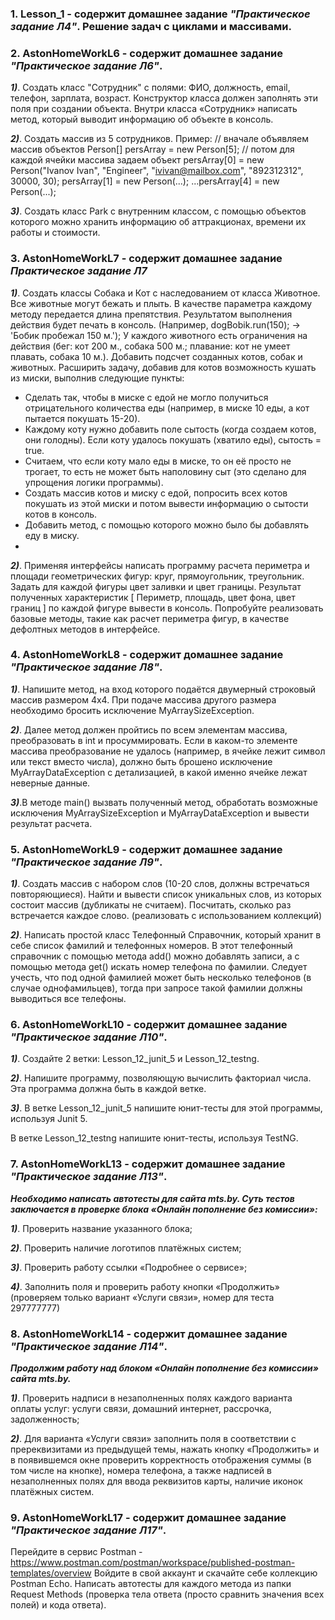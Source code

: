 ### 1. Lesson_1 - содержит домашнее задание ***"Практическое задание Л4"***. Решение задач с циклами и массивами.

### 2. AstonHomeWorkL6 -  содержит домашнее задание ***"Практическое задание Л6"***. 
  ***1)***. Создать класс "Сотрудник" с полями: ФИО, должность, email, телефон, зарплата, возраст. 
Конструктор класса должен заполнять эти поля при создании объекта. 
Внутри класса «Сотрудник» написать метод, который выводит информацию об объекте в консоль.

  ***2)***. Создать массив из 5 сотрудников. 
Пример:
// вначале объявляем массив объектов
Person[] persArray = new Person[5];
// потом для каждой ячейки массива задаем объект
persArray[0] = new Person("Ivanov Ivan", "Engineer",
               "ivivan@mailbox.com", "892312312", 30000, 30);
persArray[1] = new Person(...);
...persArray[4] = new Person(...);

  ***3)***. Создать класс Park с внутренним классом, с помощью объектов которого можно хранить информацию об аттракционах, времени их работы и стоимости.

### 3. AstonHomeWorkL7 - содержит домашнее задание ***Практическое задание Л7***

***1)***. Создать классы Собака и Кот с наследованием от класса Животное.  
Все животные могут бежать и плыть. В качестве параметра каждому методу передается длина препятствия. Результатом выполнения действия будет печать в консоль. (Например, dogBobik.run(150); -> 'Бобик пробежал 150 м.'); 
У каждого животного есть ограничения на действия (бег: кот 200 м., собака 500 м.; плавание: кот не умеет плавать, собака 10 м.). Добавить подсчет созданных котов, собак и животных.
Расширить задачу, добавив для котов возможность кушать из миски, выполнив следующие пункты:
- Сделать так, чтобы в миске с едой не могло получиться отрицательного количества еды (например, в миске 10 еды, а кот пытается покушать 15-20).
- Каждому коту нужно добавить поле сытость (когда создаем котов, они голодны). Если коту удалось покушать (хватило еды), сытость = true.
- Считаем, что если коту мало еды в миске, то он её просто не трогает, то есть не может быть наполовину сыт (это сделано для упрощения логики программы).
- Создать массив котов и миску с едой, попросить всех котов покушать из этой миски и потом вывести информацию о сытости котов в консоль.
- Добавить метод, с помощью которого можно было бы добавлять еду в миску.
- 
***2)***. Применяя интерфейсы написать программу расчета периметра и площади геометрических фигур: круг, прямоугольник, треугольник.  
Задать для каждой фигуры цвет заливки и цвет границы. 
Результат полученных характеристик [ Периметр, площадь, цвет фона, цвет границ ] по каждой фигуре вывести в консоль. 
Попробуйте реализовать базовые методы, такие как расчет периметра фигур, в качестве дефолтных методов в интерфейсе.

### 4. AstonHomeWorkL8 -  содержит домашнее задание ***"Практическое задание Л8"***. 

***1)***. Напишите метод, на вход которого подаётся двумерный строковый массив размером 4х4. При подаче массива другого размера необходимо бросить исключение MyArraySizeException.

***2)***. Далее метод должен пройтись по всем элементам массива, преобразовать в int и просуммировать. Если в каком-то элементе массива преобразование не удалось (например, в ячейке лежит символ или текст вместо числа), должно быть брошено исключение MyArrayDataException с детализацией, в какой именно ячейке лежат неверные данные. 

***3)***.В методе main() вызвать полученный метод, обработать возможные исключения MyArraySizeException и MyArrayDataException и вывести результат расчета.

### 5. AstonHomeWorkL9 -  содержит домашнее задание ***"Практическое задание Л9"***. 
***1)***. Создать массив с набором слов (10-20 слов, должны встречаться повторяющиеся). Найти и вывести список уникальных слов, из которых состоит массив (дубликаты не считаем). Посчитать, сколько раз встречается каждое слово. (реализовать с использованием коллекций)

***2)***. Написать простой класс Телефонный Справочник, который хранит в себе список фамилий и телефонных номеров. В этот телефонный справочник с помощью метода add() можно добавлять записи, а с помощью метода get() искать номер телефона по фамилии. Следует учесть, что под одной фамилией может быть несколько телефонов (в случае однофамильцев), тогда при запросе такой фамилии должны выводиться все телефоны.

### 6. AstonHomeWorkL10 -  содержит домашнее задание ***"Практическое задание Л10"***. 
***1)***. Создайте 2 ветки: Lesson_12_junit_5 и Lesson_12_testng. 

***2)***. Напишите программу, позволяющую вычислить факториал числа. Эта программа должна быть в каждой ветке. 

***3)***. В ветке Lesson_12_junit_5 напишите юнит-тесты для этой программы, используя Junit 5. 

В ветке Lesson_12_testng  напишите юнит-тесты, используя TestNG.

### 7. AstonHomeWorkL13 -  содержит домашнее задание ***"Практическое задание Л13"***. 

***Необходимо написать автотесты для сайта mts.by. Суть тестов заключается в проверке блока «Онлайн пополнение без комиссии»:***

***1)***. Проверить название указанного блока;

***2)***. Проверить наличие логотипов платёжных систем;

***3)***. Проверить работу ссылки «Подробнее о сервисе»;

***4)***. Заполнить поля и проверить работу кнопки «Продолжить» (проверяем только вариант «Услуги связи», номер для теста 297777777)

### 8. AstonHomeWorkL14 -  содержит домашнее задание ***"Практическое задание Л14"***. 

***Продолжим работу над блоком «Онлайн пополнение без комиссии» сайта mts.by.***

***1)***. Проверить надписи в незаполненных полях каждого варианта оплаты услуг: услуги связи, домашний интернет, рассрочка, задолженность;

***2)***. Для варианта «Услуги связи» заполнить поля в соответствии с пререквизитами из предыдущей темы, нажать кнопку «Продолжить» и в появившемся окне проверить корректность отображения суммы (в том числе на кнопке), номера телефона, а также надписей в незаполненных полях для ввода реквизитов карты, наличие иконок платёжных систем.

### 9. AstonHomeWorkL17 -  содержит домашнее задание ***"Практическое задание Л17"***. 

Перейдите в сервис Postman - https://www.postman.com/postman/workspace/published-postman-templates/overview
Войдите в свой аккаунт и скачайте себе коллекцию Postman Echo.
Написать автотесты для каждого метода из папки Request Methods (проверка тела ответа (просто сравнить значения всех полей) и кода ответа).

